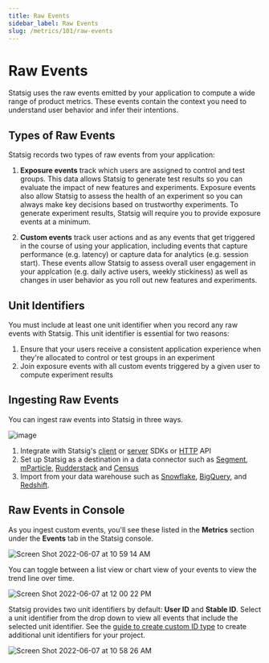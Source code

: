 ```yaml
---
title: Raw Events
sidebar_label: Raw Events
slug: /metrics/101/raw-events
---
```


# Raw Events

Statsig uses the raw events emitted by your application to compute a wide range of product metrics. These events contain the context you need to understand user behavior and infer their intentions. 

## Types of Raw Events
Statsig records two types of raw events from your application:

1. **Exposure events** track which users are assigned to control and test groups. This data allows Statsig to generate test results so you can evaluate the impact of new features and experiments. Exposure events also allow Statsig to assess the health of an experiment so you can always make key decisions based on trustworthy experiments. To generate experiment results, Statsig will require you to provide exposure events at a minimum. 

2. **Custom events** track user actions and as any events that get triggered in the course of using your application, including events that capture performance (e.g. latency) or capture data for analytics (e.g. session start). These events allow Statsig to assess overall user engagement in your applcation (e.g. daily active users, weekly stickiness) as well as changes in user behavior as you roll out new features and experiments.

## Unit Identifiers
You must include at least one unit identifier when you record any raw events with Statsig. This unit identifier is essential for two reasons:
1. Ensure that your users receive a consistent application experience when they're allocated to control or test groups in an experiment 
2. Join exposure events with all custom events triggered by a given user to compute experiment results

## Ingesting Raw Events
You can ingest raw events into Statsig in three ways.

![image](https://user-images.githubusercontent.com/1315028/182466148-a40ad007-a60a-47b8-9cd3-9b27d0af82ed.png)

1. Integrate with Statsig's [client](https://docs.statsig.com/client/introduction) or [server](https://docs.statsig.com/server/introduction) SDKs or [HTTP](https://docs.statsig.com/http-api) API
2. Set up Statsig as a destination in a data connector such as [Segment](https://docs.statsig.com/integrations/data-connectors/segment#configuring-incoming-events), [mParticle](https://docs.statsig.com/integrations/data-connectors/mparticle#configuring-incoming-events), [Rudderstack](https://docs.statsig.com/integrations/data-connectors/rudderstack#configuring-incoming-events) and [Census](https://docs.statsig.com/integrations/data-connectors/census#configuring-incoming-events)
3. Import from your data warehouse such as [Snowflake](https://docs.statsig.com/integrations/data-imports/snowflake#direct-ingestion-from-snowflake), [BigQuery](https://docs.statsig.com/integrations/data-imports/bigquery), and [Redshift](https://docs.statsig.com/integrations/data-imports/redshift#direct-ingestion).

## Raw Events in Console
As you ingest custom events, you'll see these listed in the **Metrics** section under the **Events** tab in the Statsig console. 

![Screen Shot 2022-06-07 at 10 59 14 AM](https://user-images.githubusercontent.com/101903926/172451019-fc450842-a546-4ea0-94a9-d54df8279ed2.png)

You can toggle between a list view or chart view of your events to view the trend line over time.  

![Screen Shot 2022-06-07 at 12 00 22 PM](https://user-images.githubusercontent.com/101903926/172461387-a3d42641-2c2c-4128-aabc-fc2b5dba2ed9.png)

Statsig provides two unit identifiers by default: **User ID** and **Stable ID**. Select a unit identifier from the drop down to view all events that include the selected unit identifier. See the [guide to create custom ID type](https://docs.statsig.com/guides/experiment-on-custom-id-types#step-1---add-companyid-as-a-new-id-type-in-your-project-settings) to create additional unit identifiers for your project. 

![Screen Shot 2022-06-07 at 10 58 26 AM](https://user-images.githubusercontent.com/101903926/172450890-4a4c95eb-a362-49a6-90ad-68f3460a933f.png)

